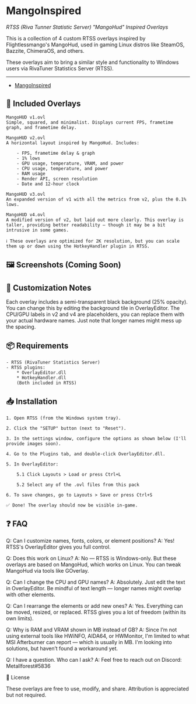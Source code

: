 # MangoInspired
*RTSS (Riva Tunner Statistic Server) "MangoHud" Inspired Overlays*

This is a collection of 4 custom RTSS overlays inspired by Flightlessmango's MangoHud, used in gaming Linux distros like SteamOS, Bazzite, ChimeraOS, and others.

These overlays aim to bring a similar style and functionality to Windows users via RivaTuner Statistics Server (RTSS).

---

- [MangoInspired](#MangoInspired)

## 📂 Included Overlays

    MangoHUD v1.ovl
    Simple, squared, and minimalist. Displays current FPS, frametime graph, and frametime delay.

    MangoHUD v2.ovl
    A horizontal layout inspired by MangoHud. Includes:

        - FPS, frametime delay & graph
        - 1% lows
        - GPU usage, temperature, VRAM, and power
        - CPU usage, temperature, and power
        - RAM usage
        - Render API, screen resolution
        - Date and 12-hour clock

    MangoHUD v3.ovl
    An expanded version of v1 with all the metrics from v2, plus the 0.1% lows.

    MangoHUD v4.ovl
    A modified version of v2, but laid out more clearly. This overlay is taller, providing better readability — though it may be a bit intrusive in some games.

    ℹ️ These overlays are optimized for 2K resolution, but you can scale them up or down using the HotkeyHandler plugin in RTSS.

## 🖼️ Screenshots (Coming Soon)

## 🎨 Customization Notes

Each overlay includes a semi-transparent black background (25% opacity). You can change this by editing the background tile in OverlayEditor. The CPU/GPU labels in v2 and v4 are placeholders, you can replace them with your actual hardware names. Just note that longer names might mess up the spacing.

## 📦 Requirements

    - RTSS (RivaTuner Statistics Server)
    - RTSS plugins:
        * OverlayEditor.dll
        * HotkeyHandler.dll
        (Both included in RTSS)

## 📥 Installation

    1. Open RTSS (from the Windows system tray).

    2. Click the "SETUP" button (next to "Reset").

    3. In the settings window, configure the options as shown below (I'll provide images soon).

    4. Go to the Plugins tab, and double-click OverlayEditor.dll.

    5. In OverlayEditor:

        5.1 Click Layouts > Load or press Ctrl+L

        5.2 Select any of the .ovl files from this pack

    6. To save changes, go to Layouts > Save or press Ctrl+S

    ✅ Done! The overlay should now be visible in-game.

## ❓ FAQ

Q: Can I customize names, fonts, colors, or element positions?
A: Yes! RTSS's OverlayEditor gives you full control.

Q: Does this work on Linux?
A: No — RTSS is Windows-only. But these overlays are based on MangoHud, which works on Linux. You can tweak MangoHud via tools like GOverlay.

Q: Can I change the CPU and GPU names?
A: Absolutely. Just edit the text in OverlayEditor. Be mindful of text length — longer names might overlap with other elements.

Q: Can I rearrange the elements or add new ones?
A: Yes. Everything can be moved, resized, or replaced. RTSS gives you a lot of freedom (within its own limits).

Q: Why is RAM and VRAM shown in MB instead of GB?
A: Since I’m not using external tools like HWiNFO, AIDA64, or HWMonitor, I'm limited to what MSI Afterburner can report — which is usually in MB. I'm looking into solutions, but haven’t found a workaround yet.

Q: I have a question. Who can I ask?
A: Feel free to reach out on Discord: Metallforest#5836

📝 License

These overlays are free to use, modify, and share. Attribution is appreciated but not required.
